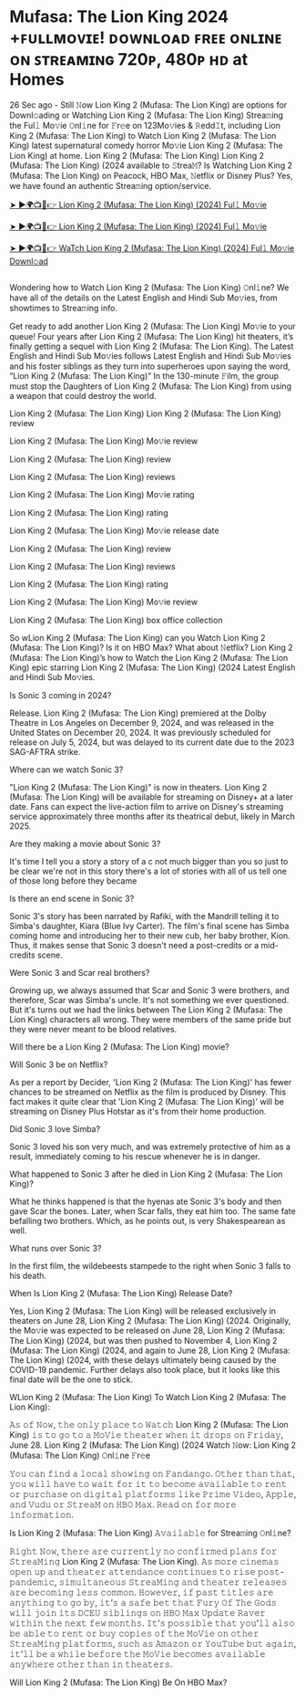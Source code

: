 # Mufasa: The Lion King 2024 +ꜰᴜʟʟᴍᴏᴠɪᴇ! ᴅᴏᴡɴʟᴏᴀᴅ ꜰʀᴇᴇ ᴏɴʟɪɴᴇ ᴏɴ ꜱᴛʀᴇᴀᴍɪɴɢ 720ᴘ, 480ᴘ ʜᴅ at Homes

26 Sec ago - Still 𝙽ow Lion King 2 (Mufasa: The Lion King) are options for Downl𝚘ading or Watching Lion King 2 (Mufasa: The Lion King) Strea𝚖ing the Ful𝚕 Mo𝚟ie 𝙾nl𝚒ne for 𝙵r𝚎e on 123Mo𝚟ies & 𝚁edd𝙸t, including Lion King 2 (Mufasa: The Lion King) to Watch Lion King 2 (Mufasa: The Lion King) latest supernatural comedy horror Mo𝚟ie Lion King 2 (Mufasa: The Lion King) at home. Lion King 2 (Mufasa: The Lion King) Lion King 2 (Mufasa: The Lion King) (2024 available to 𝚂trea𝙼? Is Watching Lion King 2 (Mufasa: The Lion King) on Peacock, HBO Max, 𝙽etflix or Disney Plus? Yes, we have found an authentic Strea𝚖ing option/service.

[➤ ►🌍📺📱👉 Lion King 2 (Mufasa: The Lion King) (2024) Ful𝚕 Mo𝚟ie](https://luna-3d.com/en/movie/762509/mufasa-the-lion-king.git)

[➤ ►🌍📺📱👉 Lion King 2 (Mufasa: The Lion King) (2024) Ful𝚕 Mo𝚟ie](https://luna-3d.com/en/movie/762509/mufasa-the-lion-king.git)

[➤ ►🌍📺📱👉 WaTch Lion King 2 (Mufasa: The Lion King) (2024) Ful𝚕 Mo𝚟ie Downl𝚘ad](https://luna-3d.com/en/movie/762509/mufasa-the-lion-king.git)

<a href="https://luna-3d.com/en/movie/762509/mufasa-the-lion-king.git" rel="nofollow"><img src="https://image.tmdb.org/t/p/original/uPcRjOowhIU5LWBPAsxxuA3MrGd.jpg" alt="" style="max-width: 100%;"></a></p>

Wondering how to Watch Lion King 2 (Mufasa: The Lion King) 𝙾nl𝚒ne? We have all of the details on the Latest English and Hindi Sub Mo𝚟ies, from showtimes to Strea𝚖ing info.

Get ready to add another Lion King 2 (Mufasa: The Lion King) Mo𝚟ie to your queue! Four years after Lion King 2 (Mufasa: The Lion King) hit theaters, it’s finally getting a sequel with Lion King 2 (Mufasa: The Lion King). The Latest English and Hindi Sub Mo𝚟ies follows Latest English and Hindi Sub Mo𝚟ies and his foster siblings as they turn into superheroes upon saying the word, “Lion King 2 (Mufasa: The Lion King)” In the 130-minute 𝙵ilm, the group must stop the Daughters of Lion King 2 (Mufasa: The Lion King) from using a weapon that could destroy the world.

Lion King 2 (Mufasa: The Lion King)
Lion King 2 (Mufasa: The Lion King) review

Lion King 2 (Mufasa: The Lion King) Mo𝚟ie review

Lion King 2 (Mufasa: The Lion King) review

Lion King 2 (Mufasa: The Lion King) reviews

Lion King 2 (Mufasa: The Lion King) Mo𝚟ie rating

Lion King 2 (Mufasa: The Lion King) rating

Lion King 2 (Mufasa: The Lion King) Mo𝚟ie release date

Lion King 2 (Mufasa: The Lion King) review

Lion King 2 (Mufasa: The Lion King) reviews

Lion King 2 (Mufasa: The Lion King) rating

Lion King 2 (Mufasa: The Lion King) Mo𝚟ie review

Lion King 2 (Mufasa: The Lion King) box office collection

So wLion King 2 (Mufasa: The Lion King) can you Watch Lion King 2 (Mufasa: The Lion King)? Is it on HBO Max? What about 𝙽etflix? Lion King 2 (Mufasa: The Lion King)’s how to Watch the Lion King 2 (Mufasa: The Lion King) epic starring Lion King 2 (Mufasa: The Lion King) (2024 Latest English and Hindi Sub Mo𝚟ies.

Is Sonic 3 coming in 2024?

Release. Lion King 2 (Mufasa: The Lion King) premiered at the Dolby Theatre in Los Angeles on December 9, 2024, and was released in the United States on December 20, 2024. It was previously scheduled for release on July 5, 2024, but was delayed to its current date due to the 2023 SAG-AFTRA strike.

Where can we watch Sonic 3?

"Lion King 2 (Mufasa: The Lion King)" is now in theaters. Lion King 2 (Mufasa: The Lion King) will be available for streaming on Disney+ at a later date. Fans can expect the live-action film to arrive on Disney's streaming service approximately three months after its theatrical debut, likely in March 2025.

Are they making a movie about Sonic 3?

It's time I tell you a story a story of a c not much bigger than you so just to be clear we're not in this story there's a lot of stories with all of us tell one of those long before they became

Is there an end scene in Sonic 3?

Sonic 3's story has been narrated by Rafiki, with the Mandrill telling it to Simba's daughter, Kiara (Blue Ivy Carter). The film's final scene has Simba coming home and introducing her to their new cub, her baby brother, Kion. Thus, it makes sense that Sonic 3 doesn't need a post-credits or a mid-credits scene.

Were Sonic 3 and Scar real brothers?

Growing up, we always assumed that Scar and Sonic 3 were brothers, and therefore, Scar was Simba's uncle. It's not something we ever questioned. But it's turns out we had the links between The Lion King 2 (Mufasa: The Lion King) characters all wrong. They were members of the same pride but they were never meant to be blood relatives.

Will there be a Lion King 2 (Mufasa: The Lion King) movie?

Will Sonic 3 be on Netflix?

As per a report by Decider, 'Lion King 2 (Mufasa: The Lion King)' has fewer chances to be streamed on Netflix as the film is produced by Disney. This fact makes it quite clear that 'Lion King 2 (Mufasa: The Lion King)' will be streaming on Disney Plus Hotstar as it's from their home production.

Did Sonic 3 love Simba?

Sonic 3 loved his son very much, and was extremely protective of him as a result, immediately coming to his rescue whenever he is in danger.

What happened to Sonic 3 after he died in Lion King 2 (Mufasa: The Lion King)?

What he thinks happened is that the hyenas ate Sonic 3's body and then gave Scar the bones. Later, when Scar falls, they eat him too. The same fate befalling two brothers. Which, as he points out, is very Shakespearean as well.

What runs over Sonic 3?

In the first film, the wildebeests stampede to the right when Sonic 3 falls to his death.

When Is Lion King 2 (Mufasa: The Lion King) Release Date?

Yes, Lion King 2 (Mufasa: The Lion King) will be released exclusively in theaters on June 28, Lion King 2 (Mufasa: The Lion King) (2024. Originally, the Mo𝚟ie was expected to be released on June 28, Lion King 2 (Mufasa: The Lion King) (2024, but was then pushed to November 4, Lion King 2 (Mufasa: The Lion King) (2024, and again to June 28, Lion King 2 (Mufasa: The Lion King) (2024, with these delays ultimately being caused by the COVID-19 pandemic. Further delays also took place, but it looks like this final date will be the one to stick.

WLion King 2 (Mufasa: The Lion King) To Watch Lion King 2 (Mufasa: The Lion King):

𝙰𝚜 𝚘𝚏 𝙽𝚘𝚠, 𝚝𝚑𝚎 𝚘𝚗𝚕𝚢 𝚙𝚕𝚊𝚌𝚎 𝚝𝚘 𝚆𝚊𝚝𝚌𝚑 Lion King 2 (Mufasa: The Lion King) 𝚒𝚜 𝚝𝚘 𝚐𝚘 𝚝𝚘 𝚊 𝙼𝚘𝚅𝚒𝚎 𝚝𝚑𝚎𝚊𝚝𝚎𝚛 𝚠𝚑𝚎𝚗 𝚒𝚝 𝚍𝚛𝚘𝚙𝚜 𝚘𝚗 𝙵𝚛𝚒𝚍𝚊𝚢, June 28. Lion King 2 (Mufasa: The Lion King) (2024
Watch 𝙽ow: Lion King 2 (Mufasa: The Lion King) 𝙾nl𝚒ne 𝙵r𝚎e

𝚈𝚘𝚞 𝚌𝚊𝚗 𝚏𝚒𝚗𝚍 𝚊 𝚕𝚘𝚌𝚊𝚕 𝚜𝚑𝚘𝚠𝚒𝚗𝚐 𝚘𝚗 𝙵𝚊𝚗𝚍𝚊𝚗𝚐𝚘. 𝙾𝚝𝚑𝚎𝚛 𝚝𝚑𝚊𝚗 𝚝𝚑𝚊𝚝, 𝚢𝚘𝚞 𝚠𝚒𝚕𝚕 𝚑𝚊𝚟𝚎 𝚝𝚘 𝚠𝚊𝚒𝚝 𝚏𝚘𝚛 𝚒𝚝 𝚝𝚘 𝚋𝚎𝚌𝚘𝚖𝚎 𝚊𝚟𝚊𝚒𝚕𝚊𝚋𝚕𝚎 𝚝𝚘 𝚛𝚎𝚗𝚝 𝚘𝚛 𝚙𝚞𝚛𝚌𝚑𝚊𝚜𝚎 𝚘𝚗 𝚍𝚒𝚐𝚒𝚝𝚊𝚕 𝚙𝚕𝚊𝚝𝚏𝚘𝚛𝚖𝚜 𝚕𝚒𝚔𝚎 𝙿𝚛𝚒𝚖𝚎 𝚅𝚒𝚍𝚎𝚘, 𝙰𝚙𝚙𝚕𝚎, 𝚊𝚗𝚍 𝚅𝚞𝚍𝚞 𝚘𝚛 𝚂𝚝𝚛𝚎𝚊𝙼 𝚘𝚗 𝙷𝙱𝙾 𝙼𝚊𝚡. 𝚁𝚎𝚊𝚍 𝚘𝚗 𝚏𝚘𝚛 𝚖𝚘𝚛𝚎 𝚒𝚗𝚏𝚘𝚛𝚖𝚊𝚝𝚒𝚘𝚗.

Is Lion King 2 (Mufasa: The Lion King) 𝙰𝚟𝚊𝚒𝚕𝚊𝚋𝚕𝚎 for Strea𝚖ing 𝙾nl𝚒ne?

𝚁𝚒𝚐𝚑𝚝 𝙽𝚘𝚠, 𝚝𝚑𝚎𝚛𝚎 𝚊𝚛𝚎 𝚌𝚞𝚛𝚛𝚎𝚗𝚝𝚕𝚢 𝚗𝚘 𝚌𝚘𝚗𝚏𝚒𝚛𝚖𝚎𝚍 𝚙𝚕𝚊𝚗𝚜 𝚏𝚘𝚛 𝚂𝚝𝚛𝚎𝚊𝙼𝚒𝚗𝚐 Lion King 2 (Mufasa: The Lion King). 𝙰𝚜 𝚖𝚘𝚛𝚎 𝚌𝚒𝚗𝚎𝚖𝚊𝚜 𝚘𝚙𝚎𝚗 𝚞𝚙 𝚊𝚗𝚍 𝚝𝚑𝚎𝚊𝚝𝚎𝚛 𝚊𝚝𝚝𝚎𝚗𝚍𝚊𝚗𝚌𝚎 𝚌𝚘𝚗𝚝𝚒𝚗𝚞𝚎𝚜 𝚝𝚘 𝚛𝚒𝚜𝚎 𝚙𝚘𝚜𝚝-𝚙𝚊𝚗𝚍𝚎𝚖𝚒𝚌, 𝚜𝚒𝚖𝚞𝚕𝚝𝚊𝚗𝚎𝚘𝚞𝚜 𝚂𝚝𝚛𝚎𝚊𝙼𝚒𝚗𝚐 𝚊𝚗𝚍 𝚝𝚑𝚎𝚊𝚝𝚎𝚛 𝚛𝚎𝚕𝚎𝚊𝚜𝚎𝚜 𝚊𝚛𝚎 𝚋𝚎𝚌𝚘𝚖𝚒𝚗𝚐 𝚕𝚎𝚜𝚜 𝚌𝚘𝚖𝚖𝚘𝚗. 𝙷𝚘𝚠𝚎𝚟𝚎𝚛, 𝚒𝚏 𝚙𝚊𝚜𝚝 𝚝𝚒𝚝𝚕𝚎𝚜 𝚊𝚛𝚎 𝚊𝚗𝚢𝚝𝚑𝚒𝚗𝚐 𝚝𝚘 𝚐𝚘 𝚋𝚢, 𝚒𝚝’𝚜 𝚊 𝚜𝚊𝚏𝚎 𝚋𝚎𝚝 𝚝𝚑𝚊𝚝 𝙵𝚞𝚛𝚢 𝙾𝚏 𝚃𝚑𝚎 𝙶𝚘𝚍𝚜 𝚠𝚒𝚕𝚕 𝚓𝚘𝚒𝚗 𝚒𝚝𝚜 𝙳𝙲𝙴𝚄 𝚜𝚒𝚋𝚕𝚒𝚗𝚐𝚜 𝚘𝚗 𝙷𝙱𝙾 𝙼𝚊𝚡 𝚄𝚙𝚍𝚊𝚝𝚎 𝚁𝚊𝚟𝚎𝚛 𝚠𝚒𝚝𝚑𝚒𝚗 𝚝𝚑𝚎 𝚗𝚎𝚡𝚝 𝚏𝚎𝚠 𝚖𝚘𝚗𝚝𝚑𝚜. 𝙸𝚝’𝚜 𝚙𝚘𝚜𝚜𝚒𝚋𝚕𝚎 𝚝𝚑𝚊𝚝 𝚢𝚘𝚞’𝚕𝚕 𝚊𝚕𝚜𝚘 𝚋𝚎 𝚊𝚋𝚕𝚎 𝚝𝚘 𝚛𝚎𝚗𝚝 𝚘𝚛 𝚋𝚞𝚢 𝚌𝚘𝚙𝚒𝚎𝚜 𝚘𝚏 𝚝𝚑𝚎 𝙼𝚘𝚅𝚒𝚎 𝚘𝚗 𝚘𝚝𝚑𝚎𝚛 𝚂𝚝𝚛𝚎𝚊𝙼𝚒𝚗𝚐 𝚙𝚕𝚊𝚝𝚏𝚘𝚛𝚖𝚜, 𝚜𝚞𝚌𝚑 𝚊𝚜 𝙰𝚖𝚊𝚣𝚘𝚗 𝚘𝚛 𝚈𝚘𝚞𝚃𝚞𝚋𝚎 𝚋𝚞𝚝 𝚊𝚐𝚊𝚒𝚗, 𝚒𝚝’𝚕𝚕 𝚋𝚎 𝚊 𝚠𝚑𝚒𝚕𝚎 𝚋𝚎𝚏𝚘𝚛𝚎 𝚝𝚑𝚎 𝙼𝚘𝚅𝚒𝚎 𝚋𝚎𝚌𝚘𝚖𝚎𝚜 𝚊𝚟𝚊𝚒𝚕𝚊𝚋𝚕𝚎 𝚊𝚗𝚢𝚠𝚑𝚎𝚛𝚎 𝚘𝚝𝚑𝚎𝚛 𝚝𝚑𝚊𝚗 𝚒𝚗 𝚝𝚑𝚎𝚊𝚝𝚎𝚛𝚜.

Will Lion King 2 (Mufasa: The Lion King) Be On HBO Max?

